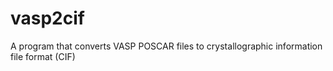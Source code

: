 vasp2cif
========

A program that converts VASP POSCAR files to crystallographic information file format (CIF)
